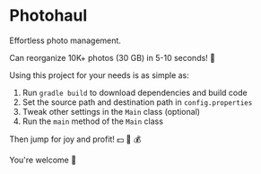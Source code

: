 # Photohaul

Effortless photo management.

Can reorganize 10K+ photos (30 GB) in 5-10 seconds! 🚀

Using this project for your needs is as simple as:

1. Run `gradle build` to download dependencies and build code
2. Set the source path and destination path in `config.properties`
3. Tweak other settings in the `Main` class (optional)
4. Run the `main` method of the `Main` class

Then jump for joy and profit! 💵 🤑 💰

You're welcome 🙏

